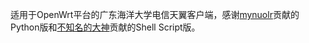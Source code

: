 适用于OpenWrt平台的广东海洋大学电信天翼客户端，感谢[mynuolr](https://github.com/GDCTSCP/GDCTSCP)贡献的Python版和[不知名的大神](http://tieba.baidu.com/p/4383319481)贡献的Shell Script版。
